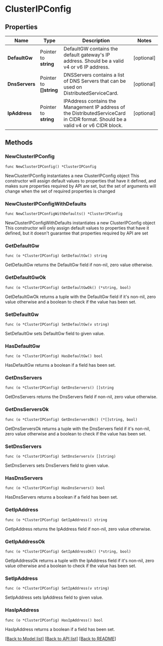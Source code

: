 # ClusterIPConfig

## Properties

Name | Type | Description | Notes
------------ | ------------- | ------------- | -------------
**DefaultGw** | Pointer to **string** | DefaultGW contains the default gateway&#39;s IP address. Should be a valid v4 or v6 IP address. | [optional] 
**DnsServers** | Pointer to **[]string** | DNSServers contains a list of DNS Servers that can be used on DistributedServiceCard. | [optional] 
**IpAddress** | Pointer to **string** | IPAddress contains the Management IP address of the DistributedServiceCard in CIDR format. Should be a valid v4 or v6 CIDR block. | [optional] 

## Methods

### NewClusterIPConfig

`func NewClusterIPConfig() *ClusterIPConfig`

NewClusterIPConfig instantiates a new ClusterIPConfig object
This constructor will assign default values to properties that have it defined,
and makes sure properties required by API are set, but the set of arguments
will change when the set of required properties is changed

### NewClusterIPConfigWithDefaults

`func NewClusterIPConfigWithDefaults() *ClusterIPConfig`

NewClusterIPConfigWithDefaults instantiates a new ClusterIPConfig object
This constructor will only assign default values to properties that have it defined,
but it doesn't guarantee that properties required by API are set

### GetDefaultGw

`func (o *ClusterIPConfig) GetDefaultGw() string`

GetDefaultGw returns the DefaultGw field if non-nil, zero value otherwise.

### GetDefaultGwOk

`func (o *ClusterIPConfig) GetDefaultGwOk() (*string, bool)`

GetDefaultGwOk returns a tuple with the DefaultGw field if it's non-nil, zero value otherwise
and a boolean to check if the value has been set.

### SetDefaultGw

`func (o *ClusterIPConfig) SetDefaultGw(v string)`

SetDefaultGw sets DefaultGw field to given value.

### HasDefaultGw

`func (o *ClusterIPConfig) HasDefaultGw() bool`

HasDefaultGw returns a boolean if a field has been set.

### GetDnsServers

`func (o *ClusterIPConfig) GetDnsServers() []string`

GetDnsServers returns the DnsServers field if non-nil, zero value otherwise.

### GetDnsServersOk

`func (o *ClusterIPConfig) GetDnsServersOk() (*[]string, bool)`

GetDnsServersOk returns a tuple with the DnsServers field if it's non-nil, zero value otherwise
and a boolean to check if the value has been set.

### SetDnsServers

`func (o *ClusterIPConfig) SetDnsServers(v []string)`

SetDnsServers sets DnsServers field to given value.

### HasDnsServers

`func (o *ClusterIPConfig) HasDnsServers() bool`

HasDnsServers returns a boolean if a field has been set.

### GetIpAddress

`func (o *ClusterIPConfig) GetIpAddress() string`

GetIpAddress returns the IpAddress field if non-nil, zero value otherwise.

### GetIpAddressOk

`func (o *ClusterIPConfig) GetIpAddressOk() (*string, bool)`

GetIpAddressOk returns a tuple with the IpAddress field if it's non-nil, zero value otherwise
and a boolean to check if the value has been set.

### SetIpAddress

`func (o *ClusterIPConfig) SetIpAddress(v string)`

SetIpAddress sets IpAddress field to given value.

### HasIpAddress

`func (o *ClusterIPConfig) HasIpAddress() bool`

HasIpAddress returns a boolean if a field has been set.


[[Back to Model list]](../README.md#documentation-for-models) [[Back to API list]](../README.md#documentation-for-api-endpoints) [[Back to README]](../README.md)


